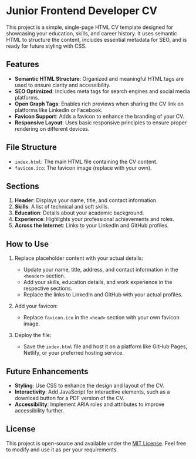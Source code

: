 # Junior Frontend Developer CV

This project is a simple, single-page HTML CV template designed for showcasing your education, skills, and career history. It uses semantic HTML to structure the content, includes essential metadata for SEO, and is ready for future styling with CSS.

## Features

- **Semantic HTML Structure**: Organized and meaningful HTML tags are used to ensure clarity and accessibility.
- **SEO Optimized**: Includes meta tags for search engines and social media platforms.
- **Open Graph Tags**: Enables rich previews when sharing the CV link on platforms like LinkedIn or Facebook.
- **Favicon Support**: Adds a favicon to enhance the branding of your CV.
- **Responsive Layout**: Uses basic responsive principles to ensure proper rendering on different devices.

## File Structure

- `index.html`: The main HTML file containing the CV content.
- `favicon.ico`: The favicon image (replace with your own).

## Sections

1. **Header**: Displays your name, title, and contact information.
2. **Skills**: A list of technical and soft skills.
3. **Education**: Details about your academic background.
4. **Experience**: Highlights your professional achievements and roles.
5. **Across the Internet**: Links to your LinkedIn and GitHub profiles.

## How to Use

1. Replace placeholder content with your actual details:
   - Update your name, title, address, and contact information in the `<header>` section.
   - Add your skills, education details, and work experience in the respective sections.
   - Replace the links to LinkedIn and GitHub with your actual profiles.

2. Add your favicon:
   - Replace `favicon.ico` in the `<head>` section with your own favicon image.

3. Deploy the file:
   - Save the `index.html` file and host it on a platform like GitHub Pages, Netlify, or your preferred hosting service.

## Future Enhancements

- **Styling**: Use CSS to enhance the design and layout of the CV.
- **Interactivity**: Add JavaScript for interactive elements, such as a download button for a PDF version of the CV.
- **Accessibility**: Implement ARIA roles and attributes to improve accessibility further.

## License

This project is open-source and available under the [MIT License](LICENSE). Feel free to modify and use it as per your requirements.
